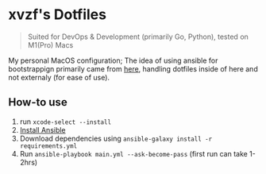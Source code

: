# xvzf's Dotfiles
> Suited for DevOps & Development (primarily Go, Python), tested on M1(Pro) Macs

My personal MacOS configuration; The idea of using ansible for bootstrappign primarily came from [here](https://github.com/geerlingguy/mac-dev-playbook), handling dotfiles inside of here and not externaly (for ease of use).

## How-to use

1. run `xcode-select --install`
2. [Install Ansible](https://docs.ansible.com/ansible/latest/installation_guide/index.html)
3. Download dependencies using `ansible-galaxy install -r requirements.yml`
4. Run `ansible-playbook main.yml --ask-become-pass` (first run can take 1-2hrs)
